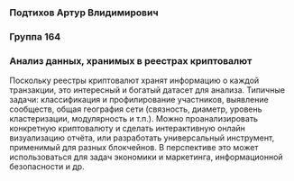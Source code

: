 ### Подтихов Артур Влидимирович
### Группа 164
### Анализ данных, хранимых в реестрах криптовалют
Поскольку реестры криптовалют хранят информацию о каждой транзакции, это интересный и богатый датасет для анализа. Типичные задачи: классификация и профилирование участников, выявление сообществ, общая география сети (связность, диаметр, уровень кластеризации, модулярность и т.п.). Можно проанализировать конкретную криптовалюту и сделать интерактивную онлайн визуализацию отчёта, или разработать универсальный инструмент, применимый для разных блокчейнов. В перспективе это может использоваться для задач экономики и маркетинга, информационной безопасности и др.
